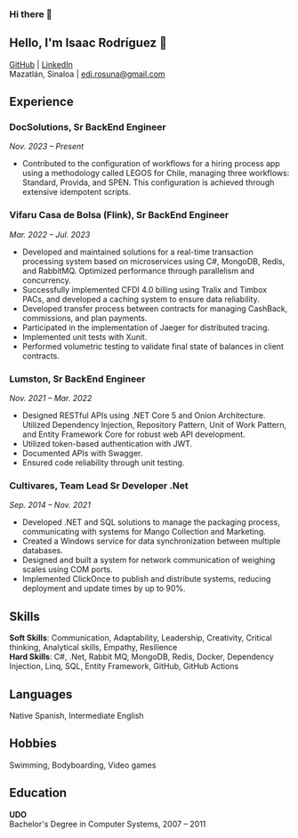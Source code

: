 ### Hi there 👋

## Hello, I'm Isaac Rodríguez 👋

[GitHub](https://github.com/Edi1012) | [LinkedIn](http://www.linkedin.com/in/isaac-rodriguez-48787990)  
Mazatlán, Sinaloa | edi.rosuna@gmail.com

## Experience

### DocSolutions, Sr BackEnd Engineer
*Nov. 2023 – Present*  
- Contributed to the configuration of workflows for a hiring process app using a methodology called LEGOS for Chile, managing three workflows: Standard, Provida, and SPEN. This configuration is achieved through extensive idempotent scripts.

### Vifaru Casa de Bolsa (Flink), Sr BackEnd Engineer
*Mar. 2022 – Jul. 2023*  
- Developed and maintained solutions for a real-time transaction processing system based on microservices using C#, MongoDB, Redis, and RabbitMQ. Optimized performance through parallelism and concurrency.
- Successfully implemented CFDI 4.0 billing using Tralix and Timbox PACs, and developed a caching system to ensure data reliability.
- Developed transfer process between contracts for managing CashBack, commissions, and plan payments.
- Participated in the implementation of Jaeger for distributed tracing.
- Implemented unit tests with Xunit.
- Performed volumetric testing to validate final state of balances in client contracts.

### Lumston, Sr BackEnd Engineer
*Nov. 2021 – Mar. 2022*  
- Designed RESTful APIs using .NET Core 5 and Onion Architecture. Utilized Dependency Injection, Repository Pattern, Unit of Work Pattern, and Entity Framework Core for robust web API development.
- Utilized token-based authentication with JWT.
- Documented APIs with Swagger.
- Ensured code reliability through unit testing.

### Cultivares, Team Lead Sr Developer .Net
*Sep. 2014 – Nov. 2021*  
- Developed .NET and SQL solutions to manage the packaging process, communicating with systems for Mango Collection and Marketing.
- Created a Windows service for data synchronization between multiple databases.
- Designed and built a system for network communication of weighing scales using COM ports.
- Implemented ClickOnce to publish and distribute systems, reducing deployment and update times by up to 90%.

## Skills
**Soft Skills**: Communication, Adaptability, Leadership, Creativity, Critical thinking, Analytical skills, Empathy, Resilience  
**Hard Skills**: C#, .Net, Rabbit MQ, MongoDB, Redis, Docker, Dependency Injection, Linq, SQL, Entity Framework, GitHub, GitHub Actions

## Languages
Native Spanish, Intermediate English

## Hobbies
Swimming, Bodyboarding, Video games

## Education
**UDO**  
Bachelor's Degree in Computer Systems, 2007 – 2011


<!--
**Edi1012/Edi1012** is a ✨ _special_ ✨ repository because its `README.md` (this file) appears on your GitHub profile.

Here are some ideas to get you started:

- 🔭 I’m currently working on ...
- 🌱 I’m currently learning ...
- 👯 I’m looking to collaborate on ...
- 🤔 I’m looking for help with ...
- 💬 Ask me about ...
- 📫 How to reach me: ...
- 😄 Pronouns: ...
- ⚡ Fun fact: ...
-->
